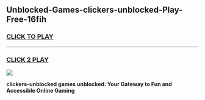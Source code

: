 
## Unblocked-Games-clickers-unblocked-Play-Free-16fih
<h3>
<a href="https://premium76.site?title=clickers-unblocked&ref=20M">CLICK TO PLAY</a></h3>
<hr>

<h3>
<a href="https://premium76.site?title=clickers-unblocked&ref=20M">CLICK 2 PLAY</a>
  
</h3>

<a href="https://premium76.site?title=clickers-unblocked&ref=19M"><img src="https://clearcache.store/games.png"></a>


**clickers-unblocked games unblocked: Your Gateway to Fun and Accessible Online Gaming**
